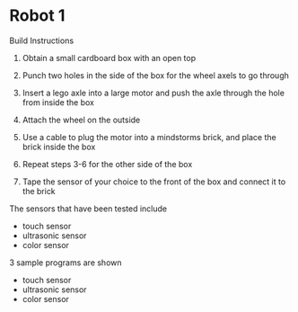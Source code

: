 


# Robot 1
Build Instructions
1.  Obtain a small cardboard box with an open top
2.  Punch two holes in the side of the box for the wheel axels to go through

3.  Insert a lego axle into a large motor and push the axle through the hole from inside the box

4.  Attach the wheel on the outside
5.  Use a cable to plug the motor into a mindstorms brick, and place the brick inside the box

6.  Repeat steps 3-6 for the other side of the box
7.  Tape the sensor of your choice to the front of the box and connect it to the brick

The sensors that have been tested include 
  - touch sensor 
  - ultrasonic sensor
  - color sensor

3 sample programs are shown
  - touch sensor 
  - ultrasonic sensor
  - color sensor

